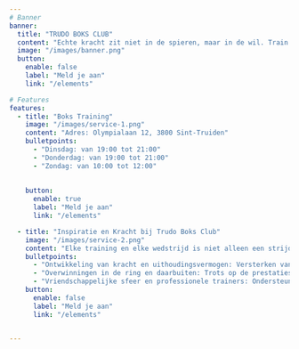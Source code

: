 ```yaml
---
# Banner
banner:
  title: "TRUDO BOKS CLUB"
  content: "Echte kracht zit niet in de spieren, maar in de wil. Train elke dag alsof het de beslissende is, en onthoud: door jezelf te overwinnen, kom je dichter bij de overwinning, waar de ring zich ook bevindt."
  image: "/images/banner.png"
  button:
    enable: false
    label: "Meld je aan"
    link: "/elements"

# Features
features:
  - title: "Boks Training"
    image: "/images/service-1.png"
    content: "Adres: Olympialaan 12, 3800 Sint-Truiden"
    bulletpoints:
      - "Dinsdag: van 19:00 tot 21:00"
      - "Donderdag: van 19:00 tot 21:00"
      - "Zondag: van 10:00 tot 12:00"
      
     
    button:
      enable: true
      label: "Meld je aan"
      link: "/elements"

  - title: "Inspiratie en Kracht bij Trudo Boks Club"
    image: "/images/service-2.png"
    content: "Elke training en elke wedstrijd is niet alleen een strijd met de tegenstander, maar ook een overwinning op jezelf. Onze sporters streven naar perfectie, versterken hun karakter en wilskracht op weg naar hun doelen. Trudo Boks Club is de plek waar kampioenen worden gemaakt.Belangrijke punten:"
    bulletpoints:
      - "Ontwikkeling van kracht en uithoudingsvermogen: Versterken van de fysieke en mentale weerbaarheid van elke sporter."
      - "Overwinningen in de ring en daarbuiten: Trots op de prestaties van de club op lokale en internationale podia."
      - "Vriendschappelijke sfeer en professionele trainers: Ondersteuning en begeleiding op elke stap van het pad."
    button:
      enable: false
      label: "Meld je aan"
      link: "/elements"

  
---
```

